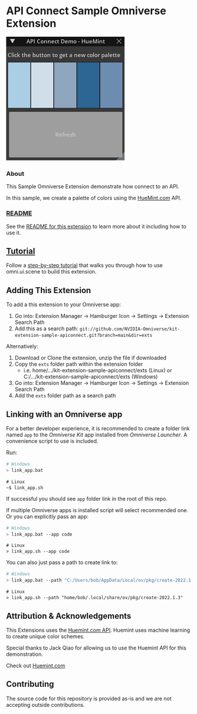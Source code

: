 # API Connect Sample Omniverse Extension

![preview.png](/exts/omni.example.apiconnect/data/preview.png)

### About
This Sample Omniverse Extension demonstrate how connect to an API. 

In this sample, we create a palette of colors using the [HueMint.com](https://huemint.com/) API.

### [README](exts/omni.example.apiconnect)
See the [README for this extension](exts/omni.example.apiconnect) to learn more about it including how to use it.

## [Tutorial](exts/omni.example.apiconnect/docs/tutorial.md)
Follow a [step-by-step tutorial](exts/omni.example.apiconnect/docs/tutorial.md) that walks you through how to use omni.ui.scene to build this extension.

## Adding This Extension

To add a this extension to your Omniverse app:
1. Go into: Extension Manager -> Hamburger Icon -> Settings -> Extension Search Path
2. Add this as a search path: `git://github.com/NVIDIA-Omniverse/kit-extension-sample-apiconnect.git?branch=main&dir=exts`

Alternatively:
1. Download or Clone the extension, unzip the file if downloaded
2. Copy the `exts` folder path within the extension folder
    - i.e. home/.../kit-extension-sample-apiconnect/exts (Linux) or C:/.../kit-extension-sample-apiconnect/exts (Windows)
3. Go into: Extension Manager -> Hamburger Icon -> Settings -> Extension Search Path
4. Add the `exts` folder path as a search path

## Linking with an Omniverse app

For a better developer experience, it is recommended to create a folder link named `app` to the *Omniverse Kit* app installed from *Omniverse Launcher*. A convenience script to use is included.

Run:

```bash
# Windows
> link_app.bat
```

```shell
# Linux
~$ link_app.sh
```

If successful you should see `app` folder link in the root of this repo.

If multiple Omniverse apps is installed script will select recommended one. Or you can explicitly pass an app:

```bash
# Windows
> link_app.bat --app code
```

```shell
# Linux
> link_app.sh --app code
```

You can also just pass a path to create link to:

```bash
# Windows
> link_app.bat --path "C:/Users/bob/AppData/Local/ov/pkg/create-2022.1.3"
```

```shell
# Linux
> link_app.sh --path "home/bob/.local/share/ov/pkg/create-2022.1.3"
```

## Attribution & Acknowledgements

This Extensions uses the [Huemint.com API](https://huemint.com/about/). Huemint uses machine learning to create unique color schemes. 

Special thanks to Jack Qiao for allowing us to use the Huemint API for this demonstration.

Check out [Huemint.com](https://huemint.com/)

## Contributing
The source code for this repository is provided as-is and we are not accepting outside contributions.